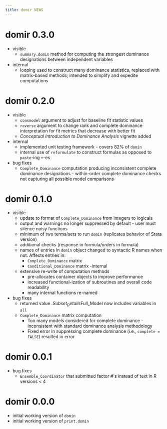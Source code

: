 ```yaml
---
title: domir NEWS
---
```

# domir 0.3.0

- visible
  - `summary.domin` method for computing the strongest dominance designations between independent variables
- internal
  - looping used to construct many dominance statistics, replaced with matrix-based methods; intended to simplify and expedite computations

# domir 0.2.0

- visible
  - `consmodel` argument to adjust for baseline fit statistic values
  - `reverse` argument to change rank and complete dominance interpretation for fit metrics that decrease with better fit
  - *Conceptual Introduction to Dominance Analysis* vignette added
- internal 
  - implemented unit testing framework - covers 82% of `domin`
  - internal use of `reformulate` to construct formulas as opposed to `paste`-ing `+`-es
- bug fixes 
  - `Complete_Dominance` computation producing inconsistent complete dominance designations - within-order complete dominance checks not capturing all possible model comparisons

# domir 0.1.0

- visible
  - update to format of `Complete_Dominance` from integers to logicals
  - output and warnings no longer suppressed by default - user must silence noisy functions
  - minimum of two terms/sets to run `domin` (replicates behavior of Stata version)
  - additional checks (response in formula/orders in formula)
  - names of entries in `domin` object changed to syntactic R names when not.  Affects entries in:
    - `Complete_Dominance` matrix
    - `Conditional_Dominance` matrix
-internal
  - extensive re-write of computation methods
    - pre-allocates container objects to improve performance
    - increased functional-ization of subroutines and overall code readability
    - many internal functions re-named
- bug fixes 
  - returned value .$Subset_Details$Full_Model now includes variables in `all`
  - `Complete_Dominance` matrix computation
    - Too many models considered for complete dominance - inconsistent with standard dominance analysis methodology
    - Fixed error in suppressing complete dominance (i.e., `complete = FALSE`) resulted in error 

# domir 0.0.1

- bug fixes 
  - `Ensemble_Coordinator` that submitted factor #'s instead of text in R versions < 4

# domir 0.0.0

- initial working version of `domin`
- initial working version of `print.domin`
